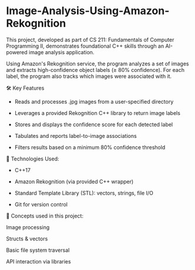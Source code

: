 # Image-Analysis-Using-Amazon-Rekognition
This project, developed as part of CS 211: Fundamentals of Computer Programming II, demonstrates foundational C++ skills through an AI-powered image analysis application.

Using Amazon's Rekognition service, the program analyzes a set of images and extracts high-confidence object labels (≥ 80% confidence). For each label, the program also tracks which images were associated with it.

🛠️ Key Features
* Reads and processes .jpg images from a user-specified directory

* Leverages a provided Rekognition C++ library to return image labels

* Stores and displays the confidence score for each detected label

* Tabulates and reports label-to-image associations

* Filters results based on a minimum 80% confidence threshold

🔧 Technologies Used:
* C++17

* Amazon Rekognition (via provided C++ wrapper)

* Standard Template Library (STL): vectors, strings, file I/O

* Git for version control

📌 Concepts used in this project:

Image processing

Structs & vectors

Basic file system traversal

API interaction via libraries

